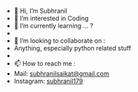 - 👋 Hi, I’m Subhranil
- 👀 I’m interested in Coding
- 🌱 I’m currently learning ... ?
- 
- 💞️ I’m looking to collaborate on : 
- Anything, especially python related stuff
- 
- 📫 How to reach me :
- Mail: subhranilsaikat@gmail.com
- Instagram: [subhranil179](https://instagram.com/subhranil179)

<!---
subhranil-179/subhranil-179 is a ✨ special ✨ repository because its `README.md` (this file) appears on your GitHub profile.
You can click the Preview link to take a look at your changes.
--->
